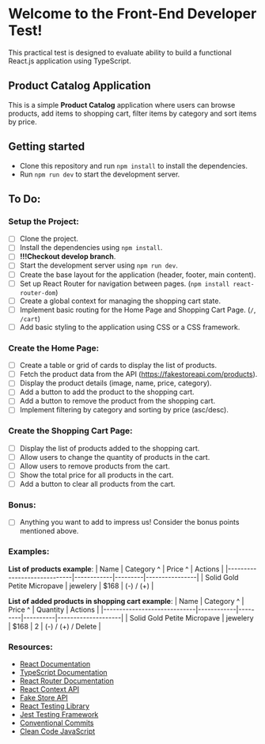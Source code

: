 # Welcome to the Front-End Developer Test!

This practical test is designed to evaluate ability to build a functional React.js application using TypeScript. 

## Product Catalog Application
This is a simple **Product Catalog** application where users can browse products, add items to shopping cart, filter items by category and sort items by price. 

## Getting started
- Clone this repository and run `npm install` to install the dependencies.
- Run `npm run dev` to start the development server.

## To Do:
### Setup the Project:
- [ ] Clone the project.
- [ ] Install the dependencies using `npm install`.
- [ ] **!!!Checkout develop branch**.
- [ ] Start the development server using `npm run dev`.
- [ ] Create the base layout for the application (header, footer, main content).
- [ ] Set up React Router for navigation between pages. (`npm install react-router-dom`)
- [ ] Create a global context for managing the shopping cart state.
- [ ] Implement basic routing for the Home Page and Shopping Cart Page. (`/`, `/cart`)
- [ ] Add basic styling to the application using CSS or a CSS framework. 

### Create the Home Page:
- [ ] Create a table or grid of cards to display the list of products.
- [ ] Fetch the product data from the API (https://fakestoreapi.com/products).
- [ ] Display the product details (image, name, price, category).
- [ ] Add a button to add the product to the shopping cart.
- [ ] Add a button to remove the product from the shopping cart.
- [ ] Implement filtering by category and sorting by price (asc/desc).
### Create the Shopping Cart Page:
- [ ] Display the list of products added to the shopping cart.
- [ ] Allow users to change the quantity of products in the cart.
- [ ] Allow users to remove products from the cart.
- [ ] Show the total price for all products in the cart.
- [ ] Add a button to clear all products from the cart.

### Bonus:
- [ ] Anything you want to add to impress us! Consider the bonus points mentioned above.

### Examples:

**List of products example**:
| Name                        | Category ^ | Price ^ | Actions        |
|-----------------------------|------------|---------|----------------|
| Solid Gold Petite Micropave | jewelery   | $168    | (-) / (+) |

**List of added products in shopping cart example**:
| Name                        | Category ^ | Price ^ | Quantity | Actions            |
|-----------------------------|------------|---------|----------|--------------------|
| Solid Gold Petite Micropave | jewelery   | $168    | 2        | (-) / (+) / Delete |


### Resources:
- [React Documentation](https://react.dev/learn)
- [TypeScript Documentation](https://www.typescriptlang.org/docs/handbook/typescript-in-5-minutes.html)
- [React Router Documentation](https://reactrouter.com/en/main/start/tutorial)
- [React Context API](https://react.dev/learn/passing-data-deeply-with-context)
- [Fake Store API](https://fakestoreapi.com/)
- [React Testing Library](https://testing-library.com/docs/react-testing-library/intro/)
- [Jest Testing Framework](https://jestjs.io/docs/getting-started)
- [Conventional Commits](https://www.conventionalcommits.org/en/v1.0.0/)
- [Clean Code JavaScript](https://github.com/ryanmcdermott/clean-code-javascript)
